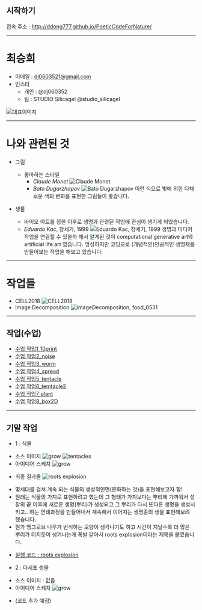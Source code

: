 ## 시작하기

접속 주소 : <http://ddong777.github.io/PoeticCodeForNature/>

---------------------------------------

# 최승희
  - 이메일 : dj0603521@gmail.com
  - 인스타
    - 개인 : @dj060352
    - 팀 : STUDIO Silicagel @studio_silicagel

   ![대표이미지](./img/img_decom.jpg)

---------------------------------------
# 나와 관련된 것

* 그림
  * 좋아하는 스타일
    - *Claude Monet*
![Claude Monet](./img/monet.jpg)
    - *Bato Dugarzhapov*
![Bato Dugarzhapov](./img/bato.jpg)
  이런 식으로 빛에 의한 다채로운 색의 변화를 표현한 그림들이 좋습니다.


* 생물
  * 바이오 아트를 접한 이후로 생명과 관련된 작업에 관심이 생기게 되었습니다.
  - *Eduardo Kac*, 창세기, 1999
  ![Eduardo Kac, 창세기, 1999](./img/kac.png)
  생명과 미디어작업을 연결할 수 있을까 해서 알게된 것이 computational generative art와 artificial life art 였습니다.
  엉성하지만 코딩으로 (개념적인)인공적인 생명체를 만들어보는 작업을 해보고 있습니다.

---------------------------------------
# 작업들
  - CELL2018
![CELL2018](./img/cell.PNG)
  - Image Decomposition
![imageDecomposition, food_0531](./img/food.png)

---------------------------------------

## 작업(수업)
 * [수업 작업1_10print](./10print_test_0313_2)
 * [수업 작업2_noise](./noise_test0325_2)
 * [수업 작업3_worm](./worm0415)
 * [수업 작업4_spread](./spread0415)
 * [수업 작업5_tentacle](./tentacleGenerator0415)
 * [수업 작업6_temtacle2](./tentacleGenerator0417)
 * [수업 작업7_plant](./plant0512)
 * [수업 작업8_box2D](./box2D_exercise0515/NOC_5_02_Boxes_myGit0515_ddong777)

---------------------------------------

## 기말 작업
  * 1 : 식물
  - 소스 이미지
  ![grow](./img/grow.png)
  ![tentacles](./img/tentacles.png)
  - 아이디어 스케치
  ![grow](./img/idea1.jpg)


 * 최종 결과물 <Roots Explosion>
  ![roots explosion](./img/roots2.gif)
  - 몇세대를 걸쳐 계속 되는 식물의 생성적인면(분화하는 것)을 표현해보고자 함!
  - 원래는 식물의 가지로 표현하려고 했는데 그 형태가 가지보다는 뿌리에 가까워서 성장의 끝 이후에 새로운 생명(뿌리)가 생성되고 그 뿌리가 다시 또다른 생명을 생성시키고.. 하는 연쇄과정을 만들어내서 계속해서 이어지는 생명종의 생을 표현해보려 했습니다.
  - 뭔가 맹그로브 나무가 번식하는 모양이 생각나기도 하고 시간이 지날수록 더 많은 뿌리가 터지듯이 생겨나는게 폭발 같아서 roots explosion이라는 제목을 붙였습니다.

 * [실행 코드 : roots explosion](./roots_0622)

 * 2 : 다세포 생물
 - 소스 이미지 : 없음
 - 아이디어 스케치
 ![grow](./img/idea2.jpg)
* (코드 추가 예정)
